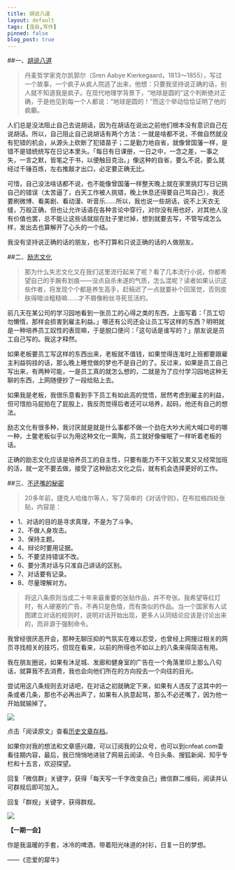 ```yaml
---
title: 胡说八道
layout: default
tags: [连岳,写作]
pinned: false
blog_post: true
---
```




##一、[胡说八道](http://www.psychologies.com.cn/column/lianyue/talkwaffle)

>丹麦哲学家克尔凯郭尔（Sren Aabye Kierkegaard，1813～1855），写过一个故事，一个疯子从疯人院逃了出来，他想：只要我坚持说正确的话，别人就不知道我是疯子。在现代地理学背景下，“地球是圆的”这个判断绝对正确，于是他见到每一个人都说：“地球是圆的！”而这个举动恰恰证明了他的疯癫。

人们总是没法阻止自己去说胡话，因为在胡话在说出之前他们根本没有意识自己在说胡话。所以，自己阻止自己说胡话有两个方法：一就是啥都不说，不做自然就没有犯错的机会，从源头上砍断了犯错苗子；二是勤力地自省，就像曾国藩一样，是错不是错统统写在日记本里头。「每日有日课册，一日之中，一念之差，一事之失，一言之默，皆笔之于书，以便触目克治。」像这种的自省，要么不说，要么就经过千锤百炼，左右推敲才出口，必定要正确无比。

可惜，自己没法啥话都不说，也不能像曾国藩一样整天晚上就在家里挑灯写日记挑自己的错误（太苦逼了，白天工作被人挑错，晚上休息还得要自己骂自己），我还要刷微博、看美剧、看动漫、听音乐……所以，我也说一些胡话，说不上天衣无缝，万般正确，但也让允许话语在各种言论中穿行，对你没有用也好，对其他人没有价值也罢，总不能让这些话就屈在肚子里烂掉，想到就要去写，不管写成怎么样，发出去也算解开了心头的一个结。

我没有坚持说正确的话的朋友，也不打算和只说正确的话的人做朋友。

##二、[励志文化](http://www.psychologies.com.cn/column/lianyue/encouragement)

>那为什么失志文化又在我们这里流行起来了呢？看了几本流行小说，你都希望自己的手腕有划痕——没点自杀未遂的气质，怎么混呢？读者如果认识这些作者，将发现个个都是养生高手，赶稿迟了一点就要补个回笼觉，否则皮肤得暗淡粗糙嘛……才不屑像粉丝寻死觅活的。

前几天在某公司的学习园地看到一张员工的心得之类的东西，上面写着：「员工切勿懒惰，那样会损害到雇主利益。」哪还有公司还会让员工写这样的东西？明明就是一种培养员工奴性的表现嘛，于是脱口便问：「这句话是谁写的？」朋友说是员工自己写的。我这才释然。

如果老板要员工写这样的东西出来，老板就不值钱，如果觉得连准时上班都要跟雇主利益钩挂的话，那么晚上睡觉做的梦也不是自己的了。反过来，如果是员工自己写出来，有两种可能，一是员工真的就怎么想的，二就是为了应付学习园地这种无聊的东西，上网随便抄了一段给贴上去。

如果我是老板，我很乐意看到手下员工有如此高的觉悟，居然考虑到雇主的利益，但可惜拍马屁拍在了屁股上，我反而觉得后者还可以培养，起码，他还有自己的想法。

励志文化有很多种，我讨厌就是就是什么事都不做一个劲在大吵大闹大喊口号的哪一种，土鳖老板似乎以为用这种文化一熏陶，员工就好像催眠了一样听着老板的话。

正确的励志文化应该是培养员工的自主性，只要有能力不干又脏又累又又经常加班的活，就一定不要去做，接受了这种励志文化之后，就有机会选择更好的工作。


##三、[不还嘴的秘密](http://www.douban.com/note/67269560/)


>20多年前，捷克人哈维尔等人，写了简单的《对话守则》，在布拉格四处张贴，内容是：

- 1、对话的目的是寻求真理，不是为了斗争。
- 2、不做人身攻击。
- 3、保持主题。
- 4、辩论时要用证据。
- 5、不要坚持错误不改。
- 6、要分清对话与只准自己讲话的区别。
- 7、对话要有记录。
- 8、尽量理解对方。

>将这八条原则当成二十年来最重要的张贴作品，并不夸张。我希望等红灯时，有人硬塞的广告，不再只是色情，而有类似的作品。当一个国家有人试图建立对话的规则时，说明对话开始出现，更多人认同结论应该是讨论出来的，而非源于强制命令。

我曾经很厌恶开会，那种无聊压抑的气氛实在难以忍受，也曾经上网搜过相关的网页寻找相关的技巧，但现在看来，以前的所得也不如以上的八条来得简洁有用。

我在朋友圈说，如果有沐足城、发廊和健身室的广告在一个角落里印上那么八句话，就算我不去消费，我也会向他们所在的方向投去一个向往的目光。

尝试用这八条规则去对话吧，在对话之初就确定下来，如果有人违反了这其中的一条或者几条，那也不必再出声了，如果有人执意起骂，那么不必还嘴了，因为他一开始就输掉了。




![](http://cnfeat.qiniudn.com/mHDSX.png)

点击「阅读原文」查看[历史文章存档](http://cnfeat.com)。

如果你对我的想法和文章感兴趣，可以订阅我的公众号，也可以到cnfeat.com查看往期内容，最后，我已悄悄地进驻了网易云阅读、今日头条、搜狐新闻、知乎专栏和十五言，欢迎探望。

回复「微信群」关键字，获得「每天写一千字改变自己」微信群二维码，阅读并认可群规后即可加入。

回复「群规」关键字，获得群规。

![](http://cnfeat.qiniudn.com/1000.png)

**【一期一会】**

你是我温暖的手套，冰冷的啤酒，带着阳光味道的衬衫，日复一日的梦想。

——《恋爱的犀牛》











